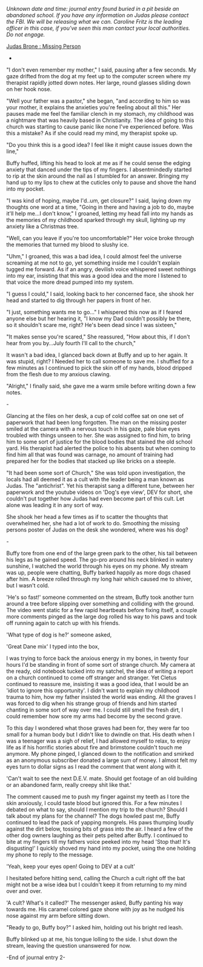  *Unknown date and time: journal entry found buried in a pit beside an abandoned school. If you have any information on Judas please contact the FBI. We will be releasing what we can. Caroline Fritz is the leading officer in this case, if you've seen this man contact your local authorities. Do not engage.* 

[Judas Brone : Missing Person](https://imgur.com/a/1DFahm0)

  

* &#x200B;

 "I don't even remember my mother," I said, pausing after a few seconds. My gaze drifted from the dog at my feet up to the computer screen where my therapist rapidly jotted down notes. Her large, round glasses sliding down on her hook nose.

"Well your father was a pastor," she began, "and according to him so was your mother, it explains the anxieties you're feeling about all this." Her pauses made me feel the familiar clench in my stomach, my childhood was a nightmare that was heavily based in Christianity. The idea of going to this church was starting to cause panic like none I've experienced before. Was this a mistake? As if she could read my mind, my therapist spoke up.

"Do you think this is a good idea? I feel like it might cause issues down the line," 

Buffy huffed, lifting his head to look at me as if he could sense the edging anxiety that danced under the tips of my fingers. I absentmindedly started to rip at the skin around the nail as I stumbled for an answer. Bringing my hand up to my lips to chew at the cuticles only to pause and shove the hand into my pocket. 

"I was kind of hoping, maybe I'd..um, get closure?" I said, laying down my thoughts one word at a time, "Going in there and having a job to do, maybe it'll help me…I don't know," I groaned, letting my head fall into my hands as the memories of my childhood sparked through my skull, lighting up my anxiety like a Christmas tree. 

"Well, can you leave if you're too uncomfortable?"  Her voice broke through the memories that turned my blood to slushy ice. 

"Uhm," I groaned, this was a bad idea, I could almost feel the universe screaming at me not to go, yet something inside me I couldn't explain tugged me forward. As if an angry, devilish voice whispered sweet nothings into my ear, insisting that this was a good idea and the more I listened to that voice the more dread pumped into my system. 

"I guess I could," I said, looking back to her concerned face, she shook her head and started to dig through her papers in front of her.

"I just, something wants me to go…" I whispered this now as if I feared anyone else but her hearing it, "I know my Dad couldn't possibly be there, so it shouldn't scare me, right? He's been dead since I was sixteen," 

"It makes sense you're scared," She reassured, "How about this, if I don't hear from you by…July fourth I'll call to the church," 

It wasn't a bad idea, I glanced back down at Buffy and up to her again. It was stupid, right? I Needed her to call someone to save me. I shuffled for a few minutes as I continued to pick the skin off of my hands, blood dripped from the flesh due to my anxious clawing. 

"Alright," I finally said, she gave me a warm smile before writing down a few notes. 

\-

Glancing at the files on her desk, a cup of cold coffee sat on one set of paperwork that had been long forgotten. The man on the missing poster smiled at the camera with a nervous touch in his gaze, pale blue eyes troubled with things unseen to her. She was assigned to find him, to bring him to some sort of justice for the blood bodies that stained the old school yard. His therapist had alerted the police to his absents but when coming to find him all that was found was carnage, no amount of training had prepared her for the bodies that stacked up like bricks on a steeple.

"It had been some sort of Church," She was told upon investigation, the locals had all deemed it as a cult with the leader being a man known as Judas. The "antichrist". Yet his therapist sang a different tune, between her paperwork and the youtube videos on 'Dog's eye view', DEV for short, she couldn't put together how Judas had even become part of this cult. Let alone was leading it in any sort of way. 

She shook her head a few times as if to scatter the thoughts that overwhelmed her, she had a lot of work to do. Smoothing the missing persons poster of Judas on the desk she wondered, where was his dog? 

\-

Buffy tore from one end of the large green park to the other, his tail between his legs as he gained speed. The go-pro around his neck blinked in watery sunshine, I watched the world through his eyes on my phone. My stream was up, people were chatting, Buffy barked happily as more dogs chased after him. A breeze rolled through my long hair which caused me to shiver, but I wasn't cold. 

'He's so fast!' someone commented on the stream, Buffy took another turn around a tree before slipping over something and colliding with the ground. The video went static for a few rapid heartbeats before fixing itself, a couple more comments pinged as the large dog rolled his way to his paws and took off running again to catch up with his friends. 

'What type of dog is he?' someone asked, 

'Great Dane mix' I typed into the box, 

I was trying to force back the anxious energy in my bones, in twenty four hours I'd be standing in front of some sort of strange church. My camera at the ready, old notebook tucked into my satchel, the idea of writing a report on a church continued to come off stranger and stranger. Yet Cletus continued to reassure me, insisting it was a good idea, that I would be an 'idiot to ignore this opportunity'. I didn't want to explain my childhood trauma to him, how my father insisted the world was ending. All the graves I was forced to dig when his strange group of friends and him started chanting in some sort of way over me. I could still smell the fresh dirt, I could remember how sore my arms had become by the second grave. 

To this day I wondered what those graves had been for, they were far too small for a human body but I didn't like to dwindle on that. His death when I was a teenager was a sigh of relief, I had allowed myself to relax, to enjoy life as if his horrific stories about fire and brimstone couldn't touch me anymore. My phone pinged, I glanced down to the notification and smirked as an anonymous subscriber donated a large sum of money. I almost felt my eyes turn to dollar signs as I read the comment that went along with it.

'Can't wait to see the next D.E.V. mate. Should get footage of an old building or an abandoned farm, really creepy shit like that.'

The comment caused me to push my finger against my teeth as I tore the skin anxiously, I could taste blood but ignored this. For a few minutes I debated on what to say, should I mention my trip to the church? Should I talk about my plans for the channel? The dogs howled past me, Buffy continued to lead the pack of yapping mongrels. His paws thumping loudly against the dirt below, tossing bits of grass into the air. I heard a few of the other dog owners laughing as their pets pelted after Buffy. I continued to bite at my fingers till my fathers voice peeked into my head 'Stop that! It's disgusting!' I quickly shoved my hand into my pocket, using the one holding my phone to reply to the message. 

'Yeah, keep your eyes open! Going to DEV at a cult' 

I hesitated before hitting send, calling the Church a cult right off the bat might not be a wise idea but I couldn't keep it from returning to my mind over and over. 

'A cult? What's it called?' The messenger asked, Buffy panting his way towards me. His caramel colored gaze shone with joy as he nudged his nose against my arm before sitting down.

"Ready to go, Buffy boy?" I asked him, holding out his bright red leash. 

Buffy blinked up at me, his tongue lolling to the side. I shut down the stream, leaving the question unanswered for now. 

\-End of journal entry 2-